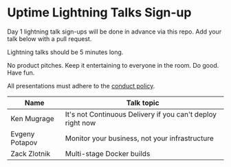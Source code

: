 # Uptime Lightning Talks Sign-up

Day 1 lightning talk sign-ups will be done in advance via this repo. Add your talk below with a pull request.

Lightning talks should be 5 minutes long.

No product pitches. Keep it entertaining to everyone in the room. Do good. Have fun.

All presentations must adhere to the [conduct policy](https://codeandsupply.co/policies/conduct).

| Name   	| Talk topic  	|
|---	|---	|
| Ken Mugrage  	|  It's not Continuous Delivery if you can't deploy right now 	|
| Evgeny Potapov|  Monitor your business, not your infrastructure   |
| Zack Zlotnik  |  Multi-stage Docker builds |
